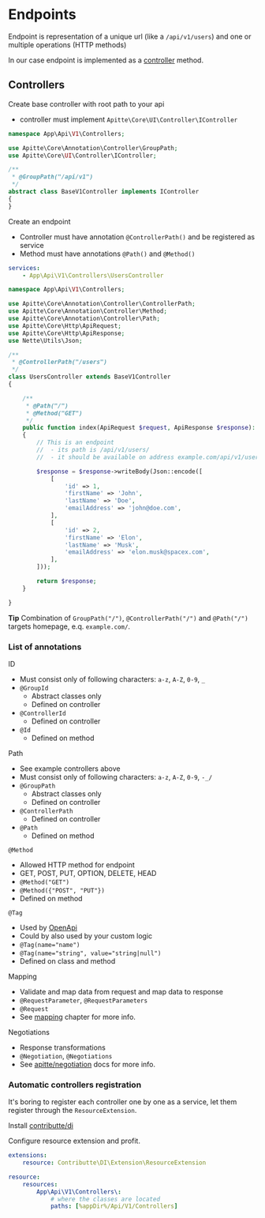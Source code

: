 # Endpoints

Endpoint is representation of a unique url (like a `/api/v1/users`) and one or multiple operations (HTTP methods)

In our case endpoint is implemented as a [controller](#controllers) method.

## Controllers

Create base controller with root path to your api

- controller must implement `Apitte\Core\UI\Controller\IController`

```php
namespace App\Api\V1\Controllers;

use Apitte\Core\Annotation\Controller\GroupPath;
use Apitte\Core\UI\Controller\IController;

/**
 * @GroupPath("/api/v1")
 */
abstract class BaseV1Controller implements IController
{
}
```

Create an endpoint

- Controller must have annotation `@ControllerPath()` and be registered as service
- Method must have annotations `@Path()` and `@Method()`

```yaml
services:
    - App\Api\V1\Controllers\UsersController
```

```php
namespace App\Api\V1\Controllers;

use Apitte\Core\Annotation\Controller\ControllerPath;
use Apitte\Core\Annotation\Controller\Method;
use Apitte\Core\Annotation\Controller\Path;
use Apitte\Core\Http\ApiRequest;
use Apitte\Core\Http\ApiResponse;
use Nette\Utils\Json;

/**
 * @ControllerPath("/users")
 */
class UsersController extends BaseV1Controller
{

    /**
     * @Path("/")
     * @Method("GET")
     */
    public function index(ApiRequest $request, ApiResponse $response): ApiResponse
    {
        // This is an endpoint
        //  - its path is /api/v1/users/
        //  - it should be available on address example.com/api/v1/users/

        $response = $response->writeBody(Json::encode([
            [
                'id' => 1,
                'firstName' => 'John',
                'lastName' => 'Doe',
                'emailAddress' => 'john@doe.com',
            ],
            [
                'id' => 2,
                'firstName' => 'Elon',
                'lastName' => 'Musk',
                'emailAddress' => 'elon.musk@spacex.com',
            ],
        ]));

        return $response;
    }

}
```

**Tip** Combination of `GroupPath("/")`, `@ControllerPath("/")` and `@Path("/")` targets homepage, e.q. `example.com/`.

### List of annotations

ID
  - Must consist only of following characters: `a-z`, `A-Z`, `0-9`, `_`
  - `@GroupId`
    - Abstract classes only
    - Defined on controller
  - `@ControllerId`
    - Defined on controller
  - `@Id`
    - Defined on method

Path
  - See example controllers above
  - Must consist only of following characters: `a-z`, `A-Z`, `0-9`, `-_/`
  - `@GroupPath`
    - Abstract classes only
    - Defined on controller
  - `@ControllerPath`
    - Defined on controller
  - `@Path`
    - Defined on method
  
`@Method`
  - Allowed HTTP method for endpoint
  - GET, POST, PUT, OPTION, DELETE, HEAD
  - `@Method("GET")`
  - `@Method({"POST", "PUT"})`
  - Defined on method
  
`@Tag`
  - Used by [OpenApi](schema.md#openapi)
  - Could by also used by your custom logic
  - `@Tag(name="name")`
  - `@Tag(name="string", value="string|null")`
  - Defined on class and method

Mapping
  - Validate and map data from request and map data to response
  - `@RequestParameter`, `@RequestParameters`
  - `@Request`
  - See [mapping](mapping.md) chapter for more info.

Negotiations
  - Response transformations
  - `@Negotiation`, `@Negotiations`
  - See [apitte/negotiation](https://github.com/apitte/negotiation) docs for more info.

### Automatic controllers registration

It's boring to register each controller one by one as a service, let them register through the `ResourceExtension`.

Install [contributte/di](https://github.com/contributte/di)

Configure resource extension and profit.

```yaml
extensions:
    resource: Contributte\DI\Extension\ResourceExtension

resource:
    resources:
        App\Api\V1\Controllers\:
            # where the classes are located
            paths: [%appDir%/Api/V1/Controllers]
```
